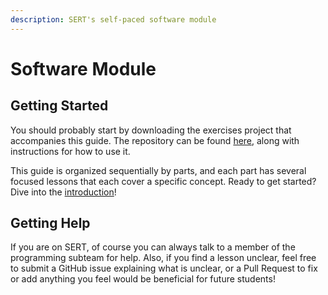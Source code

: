 ```yaml
---
description: SERT's self-paced software module
---
```


# Software Module

## Getting Started

You should probably start by downloading the exercises project that accompanies this guide. The repository can be found [here](https://github.com/SouthEugeneRoboticsTeam/software-module-exercises), along with instructions for how to use it.

This guide is organized sequentially by parts, and each part has several focused lessons that each cover a specific concept. Ready to get started? Dive into the [introduction](https://learn.sert2521.org/software-module/introduction/hello-world)!

## Getting Help

If you are on SERT, of course you can always talk to a member of the programming subteam for help. Also, if you find a lesson unclear, feel free to submit a GitHub issue explaining what is unclear, or a Pull Request to fix or add anything you feel would be beneficial for future students!

